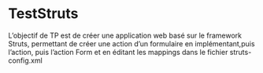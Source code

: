 # TestStruts
L’objectif de TP est de créer une application web basé sur le framework Struts, permettant de créer une action d’un formulaire   en implémentant,puis l’action, puis l’action Form et en éditant les mappings dans le fichier struts-config.xml
